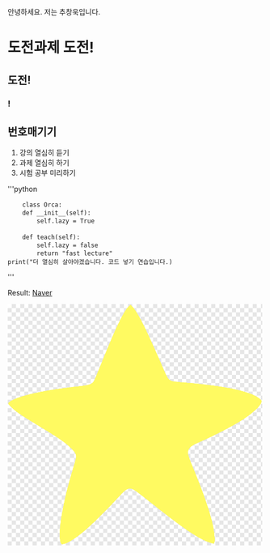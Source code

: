 안녕하세요. 저는 추창욱입니다.  
# 도전과제 도전!  
## 도전!  
### !  

## 번호매기기  
1. 강의 열심히 듣기  
2. 과제 열심히 하기  
3. 시험 공부 미리하기  

'''python  

        class Orca:  
        def __init__(self):
            self.lazy = True

        def teach(self):
            self.lazy = false
            return "fast lecture"
    print("더 열심히 살아야겠습니다. 코드 넣기 연습입니다.)  
'''

Result:
[Naver](https://www.naver.com)

![STAR](img/star.png)
